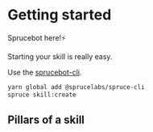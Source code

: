 # Getting started

Sprucebot here!⚡️️️️️️️️️️️️

Starting your skill is really easy.

Use the [sprucebot-cli](https://github.com/sprucelabsai/sprucebot-cli).

```bash
yarn global add @sprucelabs/spruce-cli
spruce skill:create
```

## Pillars of a skill

